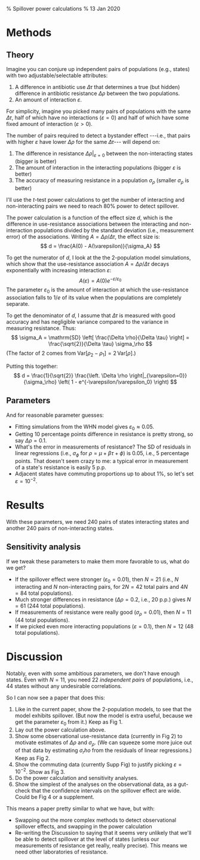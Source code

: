% Spillover power calculations
% 13 Jan 2020

# Methods

## Theory

Imagine you can conjure up independent pairs of populations (e.g., states)
with two adjustable/selectable attributes:

1. A difference in antibiotic use $\Delta \tau$ that determines a true (but
   hidden) difference in antibiotic resistance $\Delta \rho$ between the two
   populations.
1. An amount of interaction $\varepsilon$.

For simplicity, imagine you picked many pairs of populations with the same
$\Delta \tau$, half of which have no interactions ($\varepsilon = 0$) and
half of which have some fixed amount of interaction ($\varepsilon > 0$).

The number of pairs required to detect a bystander effect ---i.e., that
pairs with higher $\varepsilon$ have lower $\Delta \rho$ for the same
$\Delta \tau$--- will depend on:

1. The difference in resistance $\left. \Delta \rho
   \right|_{\varepsilon=0}$ between the non-interacting states (bigger is
   better)
1. The amount of interaction in the interacting populations (bigger
   $\varepsilon$ is better)
1. The accuracy of measuring resistance in a population $\sigma_\rho$
   (smaller $\sigma_\rho$ is better)

I'll use the $t$-test power calculations to get the number of interacting
and non-interacting pairs we need to reach 80% power to detect spillover.

The power calculation is a function of the effect size $d$, which is the
difference in use-resistance associations between the interacting and
non-interaction populations divided by the standard deviation (i.e.,
measurement error) of the associations. Writing $A = \Delta \rho / \Delta
\tau$, the effect size is:
$$
d = \frac{A(0) - A(\varepsilon)}{\sigma_A}
$$

To get the numerator of $d$, I look at the the 2-population model
simulations, which show that the use-resistance association $A = \Delta
\rho / \Delta \tau$ decays exponentially with increasing interaction
$\varepsilon$:
$$
A(\varepsilon) = A(0) e^{-\varepsilon/\varepsilon_0}
$$
The parameter $\varepsilon_0$ is the amount of interaction at which the
use-resistance association falls to $1/e$ of its value when the populations are completely separate.

To get the denominator of $d$, I assume that $\Delta \tau$ is measured with
good accuracy and has negligible variance compared to the variance in
measuring resistance. Thus:
$$
\sigma_A
  = \mathrm{SD} \left[ \frac{\Delta \rho}{\Delta \tau} \right]
  = \frac{\sqrt{2}}{\Delta \tau} \sigma_\rho
$$
(The factor of 2 comes from $\mathrm{Var}[\rho_2 - \rho_1] = 2
\,\mathrm{Var}[\rho]$.)

Putting this together:
$$
d = \frac{1}{\sqrt{2}} \frac{\left. \Delta \rho \right|_{\varepsilon=0}}{\sigma_\rho} \left( 1 - e^{-\varepsilon/\varepsilon_0} \right)
$$

## Parameters

And for reasonable parameter guesses:

- Fitting simulations from the WHN model gives $\varepsilon_0 \approx 0.05$.
- Getting 10 percentage points difference in resistance is pretty strong,
  so say $\Delta \rho = 0.1$.
- What's the error in measurements of resistance? The SD of residuals in
  linear regressions (i.e., $\sigma_\phi$ for $\rho = \mu + \beta \tau +
  \phi$) is $0.05$, i.e., 5 percentage points. That doesn't seem crazy to
  me: a typical error in measurement of a state's resistance is easily 5
  p.p. 
- Adjacent states have commuting proportions up to about 1%, so let's set
  $\varepsilon = 10^{-2}$.

# Results

With these parameters, we need 240 pairs of states interacting states and
another 240 pairs of non-interacting states.

## Sensitivity analysis

If we tweak these parameters to make them more favorable to us, what do we get?

- If the spillover effect were stronger ($\varepsilon_0 = 0.01$), then $N = 21$ (i.e., $N$ interacting and $N$ non-interacting pairs, for $2N = 42$ total pairs and $4N = 84$ total populations).
- Much stronger differences in resistance ($\Delta \rho = 0.2$, i.e., 20 p.p.) gives $N=61$ (244 total populations).
- If measurements of resistance were really good ($\sigma_\rho = 0.01$), then $N = 11$ (44 total populations).
- If we picked even more interacting populations ($\varepsilon = 0.1$), then $N = 12$ (48 total populations).

# Discussion

Notably, even with some ambitious parameters, we don't have enough states.
Even with $N=11$, you need 22 *independent pairs* of populations, i.e., 44
states without any undesirable correlations.

So I can now see a paper that does this:

1. Like in the current paper, show the 2-population models, to see that the
   model exhibits spillover. (But now the model is extra useful, because we
   get the parameter $\varepsilon_0$ from it.) Keep as Fig 1.
1. Lay out the power calculation above.
1. Show some observational use-resistance data (currently in Fig 2) to
   motivate estimates of $\Delta \rho$ and $\sigma_\rho$. (We can squeeze
   some more juice out of that data by estimating $\sigma_rho$ from the
   residuals of linear regressions.) Keep as Fig 2.
1. Show the commuting data (currently Supp Fig) to justify picking
   $\varepsilon = 10^{-2}$. Show as Fig 3.
1. Do the power calculation and sensitivity analyses.
1. Show the simplest of the analyses on the observational data, as a
   gut-check that the confidence intervals on the spillover effect are
   wide. Could be Fig 4 or a supplement.

This means a paper pretty similar to what we have, but with:

- Swapping out the more complex methods to detect observational spillover
  effects, and swapping in the power calculation
- Re-writing the Discussion to saying that it seems very unlikely that
  we'll be able to detect spillover at the level of states (unless our
  measurements of resistance get really, really precise). This means we
  need other laboratories of resistance.
